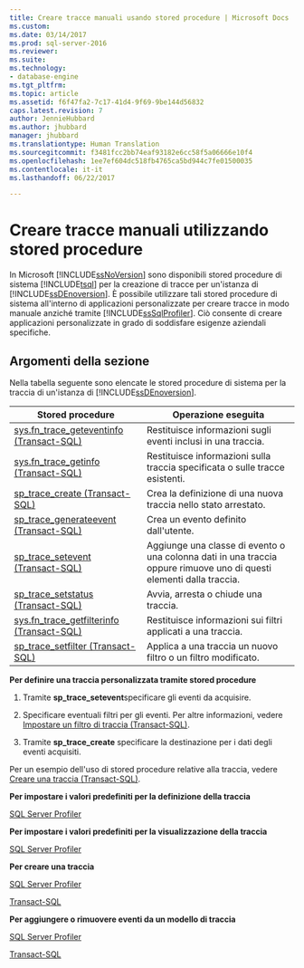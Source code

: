 ```yaml
---
title: Creare tracce manuali usando stored procedure | Microsoft Docs
ms.custom: 
ms.date: 03/14/2017
ms.prod: sql-server-2016
ms.reviewer: 
ms.suite: 
ms.technology:
- database-engine
ms.tgt_pltfrm: 
ms.topic: article
ms.assetid: f6f47fa2-7c17-41d4-9f69-9be144d56832
caps.latest.revision: 7
author: JennieHubbard
ms.author: jhubbard
manager: jhubbard
ms.translationtype: Human Translation
ms.sourcegitcommit: f3481fcc2bb74eaf93182e6cc58f5a06666e10f4
ms.openlocfilehash: 1ee7ef604dc518fb4765ca5bd944c7fe01500035
ms.contentlocale: it-it
ms.lasthandoff: 06/22/2017

---
```

# <a name="create-manual-traces-using-stored-procedures"></a>Creare tracce manuali utilizzando stored procedure
  In Microsoft [!INCLUDE[ssNoVersion](../../includes/ssnoversion-md.md)] sono disponibili stored procedure di sistema [!INCLUDE[tsql](../../includes/tsql-md.md)] per la creazione di tracce per un'istanza di [!INCLUDE[ssDEnoversion](../../includes/ssdenoversion-md.md)]. È possibile utilizzare tali stored procedure di sistema all'interno di applicazioni personalizzate per creare tracce in modo manuale anziché tramite [!INCLUDE[ssSqlProfiler](../../includes/sssqlprofiler-md.md)]. Ciò consente di creare applicazioni personalizzate in grado di soddisfare esigenze aziendali specifiche.  
  
## <a name="in-this-section"></a>Argomenti della sezione  
 Nella tabella seguente sono elencate le stored procedure di sistema per la traccia di un'istanza di [!INCLUDE[ssDEnoversion](../../includes/ssdenoversion-md.md)].  
  
|Stored procedure|Operazione eseguita|  
|----------------------|--------------------|  
|[sys.fn_trace_geteventinfo &#40;Transact-SQL&#41;](../../relational-databases/system-functions/sys-fn-trace-geteventinfo-transact-sql.md)|Restituisce informazioni sugli eventi inclusi in una traccia.|  
|[sys.fn_trace_getinfo &#40;Transact-SQL&#41;](../../relational-databases/system-functions/sys-fn-trace-getinfo-transact-sql.md)|Restituisce informazioni sulla traccia specificata o sulle tracce esistenti.|  
|[sp_trace_create &#40;Transact-SQL&#41;](../../relational-databases/system-stored-procedures/sp-trace-create-transact-sql.md)|Crea la definizione di una nuova traccia nello stato arrestato.|  
|[sp_trace_generateevent &#40;Transact-SQL&#41;](../../relational-databases/system-stored-procedures/sp-trace-generateevent-transact-sql.md)|Crea un evento definito dall'utente.|  
|[sp_trace_setevent &#40;Transact-SQL&#41;](../../relational-databases/system-stored-procedures/sp-trace-setevent-transact-sql.md)|Aggiunge una classe di evento o una colonna dati in una traccia oppure rimuove uno di questi elementi dalla traccia.|  
|[sp_trace_setstatus &#40;Transact-SQL&#41;](../../relational-databases/system-stored-procedures/sp-trace-setstatus-transact-sql.md)|Avvia, arresta o chiude una traccia.|  
|[sys.fn_trace_getfilterinfo &#40;Transact-SQL&#41;](../../relational-databases/system-functions/sys-fn-trace-getfilterinfo-transact-sql.md)|Restituisce informazioni sui filtri applicati a una traccia.|  
|[sp_trace_setfilter &#40;Transact-SQL&#41;](../../relational-databases/system-stored-procedures/sp-trace-setfilter-transact-sql.md)|Applica a una traccia un nuovo filtro o un filtro modificato.|  
  
 **Per definire una traccia personalizzata tramite stored procedure**  
  
1.  Tramite **sp_trace_setevent**specificare gli eventi da acquisire.  
  
2.  Specificare eventuali filtri per gli eventi. Per altre informazioni, vedere [Impostare un filtro di traccia &#40;Transact-SQL&#41;](../../relational-databases/sql-trace/set-a-trace-filter-transact-sql.md).  
  
3.  Tramite **sp_trace_create** specificare la destinazione per i dati degli eventi acquisiti.  
  
 Per un esempio dell'uso di stored procedure relative alla traccia, vedere [Creare una traccia &#40;Transact-SQL&#41;](../../relational-databases/sql-trace/create-a-trace-transact-sql.md).  
  
 **Per impostare i valori predefiniti per la definizione della traccia**  
  
 [SQL Server Profiler](../../tools/sql-server-profiler/set-trace-definition-defaults-sql-server-profiler.md)  
  
 **Per impostare i valori predefiniti per la visualizzazione della traccia**  
  
 [SQL Server Profiler](../../tools/sql-server-profiler/set-trace-display-defaults-sql-server-profiler.md)  
  
 **Per creare una traccia**  
  
 [SQL Server Profiler](../../tools/sql-server-profiler/create-a-trace-sql-server-profiler.md)  
  
 [Transact-SQL](../../relational-databases/sql-trace/create-a-trace-transact-sql.md)  
  
 **Per aggiungere o rimuovere eventi da un modello di traccia**  
  
 [SQL Server Profiler](../../tools/sql-server-profiler/specify-events-and-data-columns-for-a-trace-file-sql-server-profiler.md)  
  
 [Transact-SQL](../../relational-databases/system-stored-procedures/sp-trace-setevent-transact-sql.md)  
  
  
